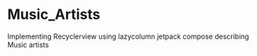 # Music_Artists
Implementing Recyclerview using lazycolumn jetpack compose  describing Music artists
